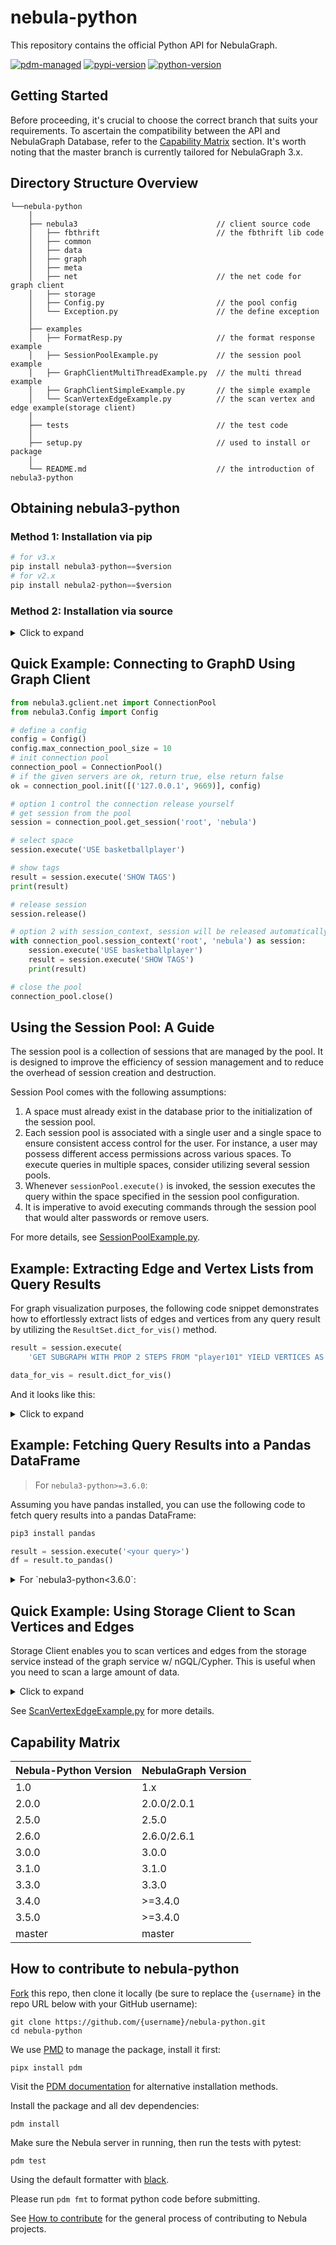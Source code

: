 # nebula-python

This repository contains the official Python API for NebulaGraph.

[![pdm-managed](https://img.shields.io/badge/pdm-managed-blueviolet)](https://pdm.fming.dev)
[![pypi-version](https://img.shields.io/pypi/v/nebula3-python)](https://pypi.org/project/nebula3-python/)
[![python-version](https://img.shields.io/badge/python-3.6.2+%20|%203.7%20|%203.8%20|%203.9%20|%203.10%20|%203.11%20|%203.12-blue)](https://www.python.org/)

## Getting Started

Before proceeding, it's crucial to choose the correct branch that suits your requirements. To ascertain the compatibility between the API and NebulaGraph Database, refer to the [Capability Matrix](#Capability-Matrix) section. It's worth noting that the master branch is currently tailored for NebulaGraph 3.x.

## Directory Structure Overview

```text
└──nebula-python
    │
    ├── nebula3                               // client source code
    │   ├── fbthrift                          // the fbthrift lib code
    │   ├── common
    │   ├── data
    │   ├── graph
    │   ├── meta
    │   ├── net                               // the net code for graph client
    │   ├── storage
    │   ├── Config.py                         // the pool config
    │   └── Exception.py                      // the define exception
    │
    ├── examples
    │   ├── FormatResp.py                     // the format response example
    │   ├── SessionPoolExample.py             // the session pool example
    │   ├── GraphClientMultiThreadExample.py  // the multi thread example
    │   ├── GraphClientSimpleExample.py       // the simple example
    │   └── ScanVertexEdgeExample.py          // the scan vertex and edge example(storage client)
    │
    ├── tests                                 // the test code
    │
    ├── setup.py                              // used to install or package
    │
    └── README.md                             // the introduction of nebula3-python

```

## Obtaining nebula3-python

### Method 1: Installation via pip

```python
# for v3.x
pip install nebula3-python==$version
# for v2.x
pip install nebula2-python==$version
```

### Method 2: Installation via source

<details>
<summary>Click to expand</summary>

- Clone from GitHub

```bash
git clone https://github.com/vesoft-inc/nebula-python.git
cd nebula-python
```

- Install from source

> For python version >= 3.7.0

```bash
pip install .
```

> For python version >= 3.6.2, < 3.7.0

```bash
python3 setup.py install
```

</details>

## Quick Example: Connecting to GraphD Using Graph Client

```python
from nebula3.gclient.net import ConnectionPool
from nebula3.Config import Config

# define a config
config = Config()
config.max_connection_pool_size = 10
# init connection pool
connection_pool = ConnectionPool()
# if the given servers are ok, return true, else return false
ok = connection_pool.init([('127.0.0.1', 9669)], config)

# option 1 control the connection release yourself
# get session from the pool
session = connection_pool.get_session('root', 'nebula')

# select space
session.execute('USE basketballplayer')

# show tags
result = session.execute('SHOW TAGS')
print(result)

# release session
session.release()

# option 2 with session_context, session will be released automatically
with connection_pool.session_context('root', 'nebula') as session:
    session.execute('USE basketballplayer')
    result = session.execute('SHOW TAGS')
    print(result)

# close the pool
connection_pool.close()
```

## Using the Session Pool: A Guide

The session pool is a collection of sessions that are managed by the pool. It is designed to improve the efficiency of session management and to reduce the overhead of session creation and destruction.

Session Pool comes with the following assumptions:

1. A space must already exist in the database prior to the initialization of the session pool.
2. Each session pool is associated with a single user and a single space to ensure consistent access control for the user. For instance, a user may possess different access permissions across various spaces. To execute queries in multiple spaces, consider utilizing several session pools.
3. Whenever `sessionPool.execute()` is invoked, the session executes the query within the space specified in the session pool configuration.
4. It is imperative to avoid executing commands through the session pool that would alter passwords or remove users.

For more details, see [SessionPoolExample.py](example/SessionPoolExample.py).

## Example: Extracting Edge and Vertex Lists from Query Results

For graph visualization purposes, the following code snippet demonstrates how to effortlessly extract lists of edges and vertices from any query result by utilizing the `ResultSet.dict_for_vis()` method.

```python
result = session.execute(
    'GET SUBGRAPH WITH PROP 2 STEPS FROM "player101" YIELD VERTICES AS nodes, EDGES AS relationships;')

data_for_vis = result.dict_for_vis()
```

And it looks like this:

<details>
  <summary>Click to expand</summary>

```json
{
    'nodes': [
        {
            'id': 'player100',
            'labels': ['player'],
            'props': {
                'name': 'Tim Duncan',
                'age': '42',
                'id': 'player100'
            }
        },
        {
            'id': 'player101',
            'labels': ['player'],
            'props': {
                'age': '36',
                'name': 'Tony Parker',
                'id': 'player101'
            }
        }
    ],
    'edges': [
        {
            'src': 'player100',
            'dst': 'player101',
            'name': 'follow',
            'props': {
                'degree': '95'
            }
        }
    ],
    'nodes_dict': {
        'player100': {
            'id': 'player100',
            'labels': ['player'],
            'props': {
                'name': 'Tim Duncan',
                'age': '42',
                'id': 'player100'
            }
        },
        'player101': {
            'id': 'player101',
            'labels': ['player'],
            'props': {
                'age': '36',
                'name': 'Tony Parker',
                'id': 'player101'
            }
        }
    },
    'edges_dict': {
        ('player100', 'player101', 0, 'follow'): {
            'src': 'player100',
            'dst': 'player101',
            'name': 'follow',
            'props': {
                'degree': '95'
            }
        }
    },
    'nodes_count': 2,
    'edges_count': 1
}
```

</details>

## Example: Fetching Query Results into a Pandas DataFrame

> For `nebula3-python>=3.6.0`:

Assuming you have pandas installed, you can use the following code to fetch query results into a pandas DataFrame:

```bash
pip3 install pandas
```

```python
result = session.execute('<your query>')
df = result.to_pandas()
```

<details>
  <summary>For `nebula3-python<3.6.0`:</summary>

```python
from nebula3.gclient.net import ConnectionPool
from nebula3.Config import Config
import pandas as pd
from typing import Dict
from nebula3.data.ResultSet import ResultSet

def result_to_df(result: ResultSet) -> pd.DataFrame:
    """
    build list for each column, and transform to dataframe
    """
    assert result.is_succeeded()
    columns = result.keys()
    d: Dict[str, list] = {}
    for col_num in range(result.col_size()):
        col_name = columns[col_num]
        col_list = result.column_values(col_name)
        d[col_name] = [x.cast() for x in col_list]
    return pd.DataFrame.from_dict(d, orient='columns')

# define a config
config = Config()

# init connection pool
connection_pool = ConnectionPool()

# if the given servers are ok, return true, else return false
ok = connection_pool.init([('127.0.0.1', 9669)], config)

# option 2 with session_context, session will be released automatically
with connection_pool.session_context('root', 'nebula') as session:
    session.execute('USE <your graph space>')
    result = session.execute('<your query>')
    df = result_to_df(result)
    print(df)

# close the pool
connection_pool.close()

```

</details>

## Quick Example: Using Storage Client to Scan Vertices and Edges

Storage Client enables you to scan vertices and edges from the storage service instead of the graph service w/ nGQL/Cypher. This is useful when you need to scan a large amount of data.

<details>
  <summary>Click to expand</summary>

You should make sure the scan client can connect to the address of storage which see from `SHOW HOSTS`

```python
from nebula3.mclient import MetaCache, HostAddr
from nebula3.sclient.GraphStorageClient import GraphStorageClient

# the metad servers's address
meta_cache = MetaCache([('172.28.1.1', 9559),
                        ('172.28.1.2', 9559),
                        ('172.28.1.3', 9559)],
                       50000)

# option 1 metad usually discover the storage address automatically
graph_storage_client = GraphStorageClient(meta_cache)

# option 2 manually specify the storage address
storage_addrs = [HostAddr(host='172.28.1.4', port=9779),
                 HostAddr(host='172.28.1.5', port=9779),
                 HostAddr(host='172.28.1.6', port=9779)]
graph_storage_client = GraphStorageClient(meta_cache, storage_addrs)

resp = graph_storage_client.scan_vertex(
        space_name='ScanSpace',
        tag_name='person')
while resp.has_next():
    result = resp.next()
    for vertex_data in result:
        print(vertex_data)

resp = graph_storage_client.scan_edge(
    space_name='ScanSpace',
    edge_name='friend')
while resp.has_next():
    result = resp.next()
    for edge_data in result:
        print(edge_data)
```

</details>

See [ScanVertexEdgeExample.py](example/ScanVertexEdgeExample.py) for more details.

## Capability Matrix

| Nebula-Python Version | NebulaGraph Version |
| --------------------- | ------------------- |
| 1.0                   | 1.x                 |
| 2.0.0                 | 2.0.0/2.0.1         |
| 2.5.0                 | 2.5.0               |
| 2.6.0                 | 2.6.0/2.6.1         |
| 3.0.0                 | 3.0.0               |
| 3.1.0                 | 3.1.0               |
| 3.3.0                 | 3.3.0               |
| 3.4.0                 | >=3.4.0             |
| 3.5.0                 | >=3.4.0             |
| master                | master              |

## How to contribute to nebula-python

[Fork](https://github.com/vesoft-inc/nebula-python/fork) this repo, then clone it locally
(be sure to replace the `{username}` in the repo URL below with your GitHub username):
```
git clone https://github.com/{username}/nebula-python.git
cd nebula-python
```

We use [PMD](https://github.com/pdm-project/pdm) to manage the package, install it first:

```
pipx install pdm
```

Visit the [PDM documentation](https://pdm-project.org) for alternative installation methods.

Install the package and all dev dependencies:
```
pdm install
```

Make sure the Nebula server in running, then run the tests with pytest:
```
pdm test
```
Using the default formatter with [black](https://github.com/psf/black).

Please run `pdm fmt` to format python code before submitting.

See [How to contribute](https://github.com/vesoft-inc/nebula-community/blob/master/Contributors/how-to-contribute.md) for the general process of contributing to Nebula projects.
